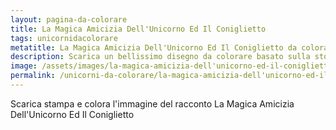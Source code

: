 ```yaml
---
layout: pagina-da-colorare
title: La Magica Amicizia Dell'Unicorno Ed Il Coniglietto
tags: unicornidacolorare
metatitle: La Magica Amicizia Dell'Unicorno Ed Il Coniglietto da colorare
description: Scarica un bellissimo disegno da colorare basato sulla storia La Magica Amicizia Dell'Unicorno Ed Il Coniglietto
image: /assets/images/la-magica-amicizia-dell'unicorno-ed-il-coniglietto.png
permalink: /unicorni-da-colorare/la-magica-amicizia-dell'unicorno-ed-il-coniglietto-da-colorare.html
---
```

Scarica stampa e colora l'immagine del racconto La Magica Amicizia Dell'Unicorno Ed Il Coniglietto
